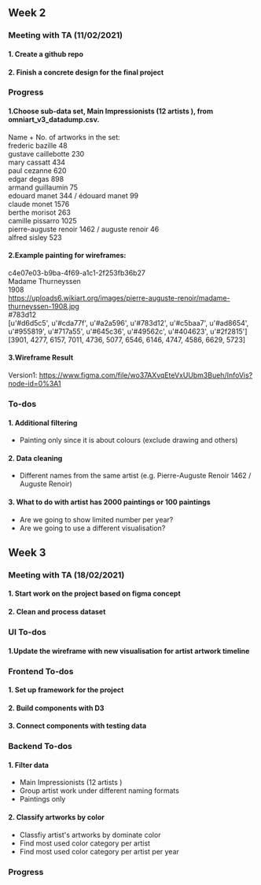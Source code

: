 ## Week 2
### Meeting with TA (11/02/2021)
#### 1. Create a github repo
#### 2. Finish a concrete design for the final project

### Progress

#### 1.Choose sub-data set, Main Impressionists (12 artists ), from omniart_v3_datadump.csv. 
Name + No. of artworks in the set:    
frederic bazille 48  
gustave caillebotte 230  
mary cassatt 434  
paul cezanne 620  
edgar degas 898  
armand guillaumin 75  
edouard manet 344 / édouard manet 99  
claude monet 1576  
berthe morisot 263    
camille pissarro 1025  
pierre-auguste renoir 1462 / auguste renoir 46  
alfred sisley 523  

#### 2.Example painting for wireframes:
c4e07e03-b9ba-4f69-a1c1-2f253fb36b27  
Madame Thurneyssen  
1908  
https://uploads6.wikiart.org/images/pierre-auguste-renoir/madame-thurneyssen-1908.jpg  
#783d12  
[u'#d6d5c5', u'#cda77f', u'#a2a596', u'#783d12', u'#c5baa7', u'#ad8654', u'#955819', u'#717a55', u'#645c36', u'#49562c', u'#404623', u'#2f2815']  
[3901, 4277, 6157, 7011, 4736, 5077, 6546, 6146, 4747, 4586, 6629, 5723]  


#### 3.Wireframe Result
Version1: https://www.figma.com/file/wo37AXvqEteVxUUbm3Bueh/InfoVis?node-id=0%3A1

### To-dos
#### 1. Additional filtering
- Painting only since it is about colours (exclude drawing and others)

#### 2. Data cleaning
- Different names from the same artist (e.g. Pierre-Auguste Renoir 1462 / Auguste Renoir)

#### 3. What to do with artist has 2000 paintings or 100 paintings
- Are we going to show limited number per year?
- Are we going to use a different visualisation?


## Week 3
### Meeting with TA (18/02/2021)
#### 1. Start work on the project based on figma concept
#### 2. Clean and process dataset


### UI To-dos
#### 1.Update the wireframe with new visualisation for artist artwork timeline


### Frontend To-dos
#### 1. Set up framework for the project
#### 2. Build components with D3
#### 3. Connect components with testing data


### Backend To-dos
#### 1. Filter data
- Main Impressionists (12 artists )
- Group artist work under different naming formats
- Paintings only
#### 2. Classify artworks by color
- Classfiy artist's artworks by dominate color 
- Find most used color category per artist
- Find most used color category per artist per year


### Progress

